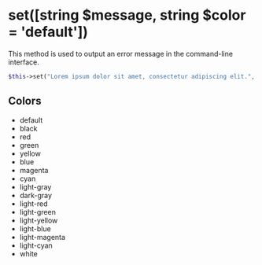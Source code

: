 # set([string $message, string $color = 'default'])
This method is used to output an error message in the command-line interface.

```php
$this->set("Lorem ipsum dolor sit amet, consectetur adipiscing elit.", "magenta");
```

## Colors
- default
- black
- red
- green
- yellow
- blue
- magenta
- cyan
- light-gray
- dark-gray
- light-red
- light-green
- light-yellow
- light-blue
- light-magenta
- light-cyan
- white

